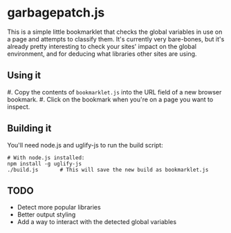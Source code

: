 # garbagepatch.js

This is a simple little bookmarklet that checks the global variables in use on
a page and attempts to classify them. It's currently very bare-bones, but it's
already pretty interesting to check your sites' impact on the global environment,
and for deducing what libraries other sites are using.


## Using it

#. Copy the contents of `bookmarklet.js` into the URL field of a new browser bookmark.
#. Click on the bookmark when you're on a page you want to inspect.

## Building it

You'll need node.js and uglify-js to run the build script:

    # With node.js installed:
    npm install -g uglify-js
    ./build.js       # This will save the new build as bookmarklet.js


## TODO

* Detect more popular libraries
* Better output styling
* Add a way to interact with the detected global variables
